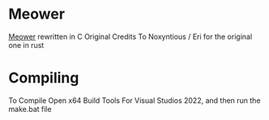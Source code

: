 # Meower

[Meower](https://github.com/Noxyntious/meower) rewritten in C
Original Credits To Noxyntious / Eri for the original one in rust


# Compiling

To Compile Open x64 Build Tools For Visual Studios 2022, and then run the make.bat file
